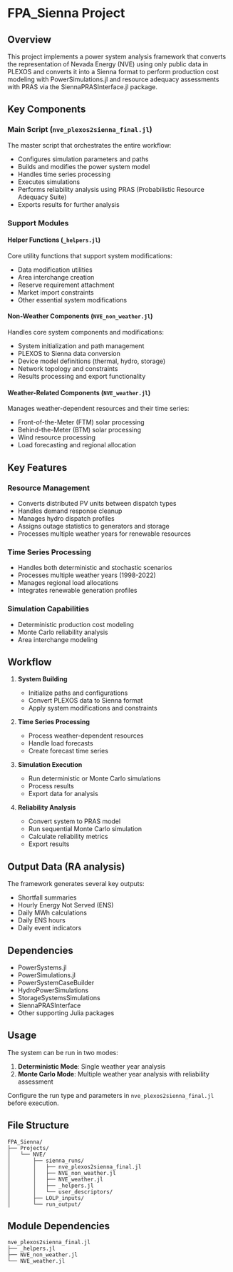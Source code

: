 # FPA_Sienna Project

## Overview
This project implements a power system analysis framework that converts the representation of Nevada Energy (NVE) using only public data in PLEXOS and converts it into a Sienna format to perform production cost modeling with PowerSimulations.jl and resource adequacy assessments with PRAS via the SiennaPRASInterface.jl package. 

## Key Components

### Main Script (`nve_plexos2sienna_final.jl`)
The master script that orchestrates the entire workflow:
- Configures simulation parameters and paths
- Builds and modifies the power system model
- Handles time series processing
- Executes simulations
- Performs reliability analysis using PRAS (Probabilistic Resource Adequacy Suite)
- Exports results for further analysis

### Support Modules

#### Helper Functions (`_helpers.jl`)
Core utility functions that support system modifications:
- Data modification utilities
- Area interchange creation
- Reserve requirement attachment
- Market import constraints
- Other essential system modifications

#### Non-Weather Components (`NVE_non_weather.jl`)
Handles core system components and modifications:
- System initialization and path management
- PLEXOS to Sienna data conversion
- Device model definitions (thermal, hydro, storage)
- Network topology and constraints
- Results processing and export functionality

#### Weather-Related Components (`NVE_weather.jl`)
Manages weather-dependent resources and their time series:
- Front-of-the-Meter (FTM) solar processing
- Behind-the-Meter (BTM) solar processing
- Wind resource processing
- Load forecasting and regional allocation

## Key Features

### Resource Management
- Converts distributed PV units between dispatch types
- Handles demand response cleanup
- Manages hydro dispatch profiles
- Assigns outage statistics to generators and storage
- Processes multiple weather years for renewable resources

### Time Series Processing
- Handles both deterministic and stochastic scenarios
- Processes multiple weather years (1998-2022)
- Manages regional load allocations
- Integrates renewable generation profiles

### Simulation Capabilities
- Deterministic production cost modeling
- Monte Carlo reliability analysis
- Area interchange modeling

## Workflow

1. **System Building**
   - Initialize paths and configurations
   - Convert PLEXOS data to Sienna format
   - Apply system modifications and constraints

2. **Time Series Processing**
   - Process weather-dependent resources
   - Handle load forecasts
   - Create forecast time series

3. **Simulation Execution**
   - Run deterministic or Monte Carlo simulations
   - Process results
   - Export data for analysis

4. **Reliability Analysis**
   - Convert system to PRAS model
   - Run sequential Monte Carlo simulation
   - Calculate reliability metrics
   - Export results

## Output Data (RA analysis)
The framework generates several key outputs:
- Shortfall summaries
- Hourly Energy Not Served (ENS)
- Daily MWh calculations
- Daily ENS hours
- Daily event indicators

## Dependencies
- PowerSystems.jl
- PowerSimulations.jl
- PowerSystemCaseBuilder
- HydroPowerSimulations
- StorageSystemsSimulations
- SiennaPRASInterface
- Other supporting Julia packages

## Usage
The system can be run in two modes:
1. **Deterministic Mode**: Single weather year analysis
2. **Monte Carlo Mode**: Multiple weather year analysis with reliability assessment

Configure the run type and parameters in `nve_plexos2sienna_final.jl` before execution.

## File Structure
```text
FPA_Sienna/
├── Projects/
│   └── NVE/
│       ├── sienna_runs/
│       │   ├── nve_plexos2sienna_final.jl
│       │   ├── NVE_non_weather.jl
│       │   ├── NVE_weather.jl
│       │   ├── _helpers.jl
│       │   └── user_descriptors/
│       ├── LOLP_inputs/
│       └── run_output/
```

## Module Dependencies
```text
nve_plexos2sienna_final.jl
├── _helpers.jl
├── NVE_non_weather.jl
└── NVE_weather.jl
```